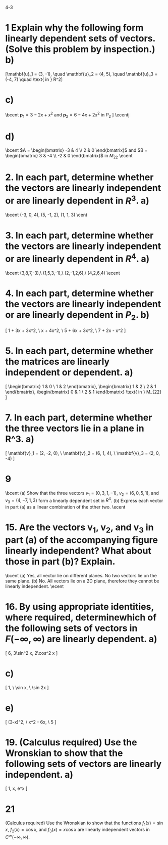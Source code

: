 4-3

# 1 Explain why the following form linearly dependent sets of vectors. (Solve this problem by inspection.) b)

\[\mathbf{u}_1 = (3, -1), \quad \mathbf{u}_2 = (4, 5), \quad \mathbf{u}_3 = (-4, 7) \quad \text{ in } R^2\]

# c)

\bcent
$\mathbf{p}_1 = 3 - 2x + x^2$ and $\mathbf{p}_2 = 6 - 4x + 2x^2$ in $P_2$ \]
\ecentj

# d)

\bcent
$A = \begin{bmatrix} -3 & 4 \\ 2 & 0 \end{bmatrix}$ and $B = \begin{bmatrix} 3 & -4 \\ -2 & 0 \end{bmatrix}$ in $M_{22}$
\ecent

# 2. In each part, determine whether the vectors are linearly independent or are linearly dependent in $R^3$. a)

\bcent
(-3, 0, 4), (5, -1, 2), (1, 1, 3)
\cent

# 3. In each part, determine whether the vectors are linearly independent or are linearly dependent in $R^4$. a)

\bcent
(3,8,7,-3),\ (1,5,3,-1),\ (2,-1,2,6),\ (4,2,6,4)
\ecent

# 4. In each part, determine whether the vectors are linearly independent or are linearly dependent in $P_2$. b)

\[ 1 + 3x + 3x^2, \ x + 4x^2, \ 5 + 6x + 3x^2, \ 7 + 2x - x^2 \]

# 5. In each part, determine whether the matrices are linearly independent or dependent. a)

\[ \begin{bmatrix} 1 & 0 \\ 1 & 2 \end{bmatrix}, \begin{bmatrix} 1 & 2 \\ 2 & 1 \end{bmatrix}, \begin{bmatrix} 0 & 1 \\ 2 & 1 \end{bmatrix} \text{ in } M_{22} \]

# 7. In each part, determine whether the three vectors lie in a plane in R^3. a)

\[ \mathbf{v}_1 = (2, -2, 0), \ \mathbf{v}_2 = (6, 1, 4), \ \mathbf{v}_3 = (2, 0, -4) \]

# 9

\bcent
(a) Show that the three vectors $v_1 = (0, 3, 1, -1)$, $v_2 = (6, 0, 5, 1)$, and $v_3 = (4, -7, 1, 3)$ form a linearly dependent set in $R^4$.
(b) Express each vector in part (a) as a linear combination of the other two.
\ecent

# 15. Are the vectors $\mathbf{v}_1$, $\mathbf{v}_2$, and $\mathbf{v}_3$ in part (a) of the accompanying figure linearly independent? What about those in part (b)? Explain.

\bcent
(a) Yes, all vector lie on different planes. No two vectors lie on the same plane.
(b) No. All vectors lie on a 2D plane, therefore they cannot be linearly independent.
\ecent

# 16. By using appropriate identities, where required, determinewhich of the following sets of vectors in $F(-\infty, \infty)$ are linearly dependent. a)

\[ 6, 3\sin^2 x, 2\cos^2 x \]

# c)

\[ 1, \ \sin x, \ \sin 2x \]

# e)

\[ (3-x)^2, \ x^2 - 6x, \ 5 \]

# 19. (Calculus required) Use the Wronskian to show that the following sets of vectors are linearly independent. a)

\[ 1, x, e^x \]

# 21

(Calculus required) Use the Wronskian to show that the functions $f_1(x) = \sin x$, $f_2(x) = \cos x$, and $f_3(x) = x \cos x$ are linearly independent vectors in $C^{\infty}(-\infty, \infty)$.
